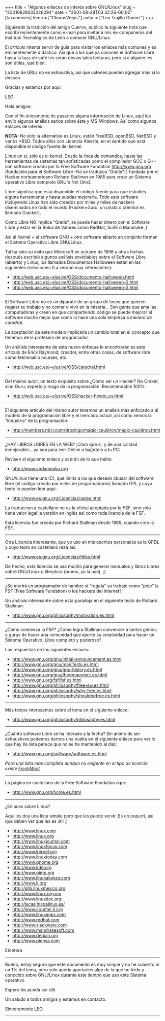 +++
title = "Algunos enlaces de interés sobre GNU/Linux"
slug = "20010828033226294"
date = "2001-08-28T03:32:26-06:00"
[taxonomies]
tema = ["ChorosViejos"]
autor = ["Leo Trujillo Gomez"]
+++

Siguiendo la tradición del amigo Cuervo, publico la siguiente nota que
escribí recientemente como e-mail para invitar a mis ex-compañeros del
Instituto Tecnológico de León a conocer GNU/Linux.

El *artículo* intenta servir de guía para visitar los enlaces más
comunes y es eminentemente didáctico. Así que a los que ya conocen el
Software Libre hasta la taza de café les serán obvias tales lecturas;
pero si a alguien les son útiles, qué bien.

La lista de URLs no es exhaustiva, así que ustedes pueden agregar más si
lo desean.

Gracias y estamos por aquí:

LEO

<!-- more -->
Hola amigos:  

Con el fin únicamente de pasarles alguna información de Linux, aquí les
envío algunos análisis serios sobre éste y MS-Windows. Así como algunos
enlaces de interés.

**NOTA:** No sólo la alternativa es Linux, están FreeBSD, openBSD,
NetBSD y varios \*BSD. Todos ellos con Licencia Abierta, en el sentido
que está disponible el código fuente del kernel.

Linux en sí, sólo es el kernel. Desde la línea de comandos, hasta las
herramientas de sistemas tan sofisticadas como el compilador GCC o G++
son software creado por la Free Software Fundation
<a href="http://www.gnu.org" target="_blank">http://www.gnu.org</a>
(fundación para el Software Libre -No se traduzca "Gratis"-) fundada por
el Hacker norteamericano Richard Stallman en 1985 para crear un Sistema
operativo Libre completo GNU's Not Unix!.

Libre significa que está disponible el código fuente para que estudies
alguna herramienta y hasta puedas mejorarla. Todo este software
incluyendo Linux han sido creados por miles y miles de hackers
diseminados en todo el mundo (Hacker=Guru, un pirata o criminal es
llamado Cracker).

Como Libre NO implica "Gratis", se puede hacer dinero con el Software
Libre y estar en la Bolsa de Valores como RedHat, SuSE o Mandrake ;)

Asi el Kernel + el software GNU + otro software abierto en conjunto
forman el Sistema Operativo Libre GNU/Linux.

Tal ha sido su éxito que Microsoft en octubre de 1998 y otras fechas
después escribió algunos análisis envidiables sobre el Software Libre
(abierto) y Linux, los llamados Documentos Halloween están en las
siguientes direcciones (La verdad muy interesantes):

-   <a href="http://web.usc.es/~elusive/OSS/documento-halloween.html"
    target="_blank">http://web.usc.es/~elusive/OSS/documento-halloween.html</a>
-   <a href="http://web.usc.es/~elusive/OSS/documento-halloween-2.html"
    target="_blank">http://web.usc.es/~elusive/OSS/documento-halloween-2.html</a>
-   <a href="http://web.usc.es/~elusive/OSS/documento-halloween-3.html"
    target="_blank">http://web.usc.es/~elusive/OSS/documento-halloween-3.html</a>

------------------------------------------------------------------------

El Software Libre no es un diparate de un grupo de locos que quieren
regalar su trabajo y no comer o vivir en la miseria... Son gente que ama
las computadoras y creen en que compartiendo código se puede mejorar el
software mucho mejor que como lo hace una sola empresa a *manera de
catedral*.

La aceptación de este modelo implicaría un cambio total en el concepto
que tenemos de la profesión de programador.

Un análisis interesante de este nuevo enfoque lo encontrarán es este
articulo de Erick Raymond, creador, entre otras cosas, de software libre
como fetchmail o ncurses, etc.

-   <a href="http://web.usc.es/~elusive/OSS/catedral.html"
    target="_blank">http://web.usc.es/~elusive/OSS/catedral.html</a>

------------------------------------------------------------------------

Del mismo autor, un texto exquisito sobre ¿Cómo ser un Hacker? No
Craker, sino Guru, experto y mago de la programación. Recomendable 100%:

-   <a href="http://web.usc.es/~elusive/OSS/hacker-howto_es.html"
    target="_blank">http://web.usc.es/~elusive/OSS/hacker-howto_es.html</a>

------------------------------------------------------------------------

El siguiente artículo del mismo autor tenemos un analisis más enfocado a
al modelo de la programación libre y el mercado actual, asi cómo vemos
la "industria" de la programación:

-   <a
    href="http://members.nbci.com/drodrigo/magic-cauldron/magic-cauldron.html"
    target="_blank">http://members.nbci.com/drodrigo/magic-cauldron/magic-cauldron.html</a>

------------------------------------------------------------------------

¿HAY LIBROS LIBRES EN LA WEB? ¡Claro que si, y de una calidad
inmejorable... ya sea para leer Online o bajártelo a tu PC:

Revisen el siguiente enlace y sabrán de lo que hablo:

-   <a href="http://www.andamooka.org"
    target="_blank">http://www.andamooka.org</a>

GNU/Linux tiene una (C), que limita a los que desean abusar del software
libre (el código creado por miles de programadores) llamado GPL y cuyo
texto lo pueden leer aqui:

-   <a href="http://www.es.gnu.org/Licencias/gples.html"
    target="_blank">http://www.es.gnu.org/Licencias/gples.html</a>

La traduccion a castellano no es la oficial aceptada por la FSF, sino
solo tiene valor legal la versión en inglés así como toda licencia de la
FSF.

Esta licencia fue creada por Richard Stallman desde 1985, cuando creo la
FSF.

------------------------------------------------------------------------

Otra Licencia interesante, que yo uso en mis escritos personales es la
GFDL y cuyo texto en castellano reza así:

-   <a href="http://www.es.gnu.org/Licencias/fdles.html"
    target="_blank">http://www.es.gnu.org/Licencias/fdles.html</a>

De hecho, esta licencia se usa mucho para generar manuales y libros
Libres sobre GNU/Linux o literatura (bueno, yo la uso). ;)

------------------------------------------------------------------------

¿Se morirá un programador de hambre si "regala" su trabajo como "pide"
la FSF (Free Software Fundation) o los hackers del internet?

Un análisis interesante sobre esta paradoja en el siguiente texto de
Richard Stallman:

-   <a href="http://www.gnu.org/philosophy/motivation.es.html"
    target="_blank">http://www.gnu.org/philosophy/motivation.es.html</a>

------------------------------------------------------------------------

¿Cómo comienza la FSF? ¿Cómo logra Stallman convencer a tantos genios y
gurus de hacer una comunidad que aporte su creatividad para hacer un
Sistema Operativo, Libre completo y poderoso?

Las respuestas en los siguientes enlaces:

-   <a href="http://www.gnu.org/gnu/initial-announcement.es.html"
    target="_blank">http://www.gnu.org/gnu/initial-announcement.es.html</a>
-   <a href="http://www.gnu.org/gnu/manifesto.es.html"
    target="_blank">http://www.gnu.org/gnu/manifesto.es.html</a>
-   <a href="http://www.gnu.org/gnu/gnu-history.es.html"
    target="_blank">http://www.gnu.org/gnu/gnu-history.es.html</a>
-   <a href="http://www.gnu.org/gnu/thegnuproject.es.html"
    target="_blank">http://www.gnu.org/gnu/thegnuproject.es.html</a>
-   <a href="http://www.gnu.org/fsf/fsf.es.html"
    target="_blank">http://www.gnu.org/fsf/fsf.es.html</a>
-   <a href="http://www.gnu.org/philosophy/free-sw.es.html"
    target="_blank">http://www.gnu.org/philosophy/free-sw.es.html</a>
-   <a href="http://www.gnu.org/philosophy/why-free.es.html"
    target="_blank">http://www.gnu.org/philosophy/why-free.es.html</a>
-   <a href="http://www.gnu.org/philosophy/shouldbefree.es.html"
    target="_blank">http://www.gnu.org/philosophy/shouldbefree.es.html</a>

------------------------------------------------------------------------

Más textos interesantes sobre el tema en el siguiente enlace:

-   <a href="http://www.gnu.org/philosophy/philosophy.es.html"
    target="_blank">http://www.gnu.org/philosophy/philosophy.es.html</a>

------------------------------------------------------------------------

¿Cuánto software Libre se ha liberado a la fecha? Sin ánimo de ser
exhaustivos podemos darnos una vuelta en el siguiente enlace para ver lo
que hay (la lista parece que no se ha mantenido al día):

-   <a href="http://www.gnu.org/software/software.es.html"
    target="_blank">http://www.gnu.org/software/software.es.html</a>

*Para una lista más completa aunque no exigente en el tipo de licencia
existe [FreshMeat](http://www.freshmeat.net)*

------------------------------------------------------------------------

La página en castellano de la Free Software Fundation aqui:

-   <a href="http://www.gnu.org/home.es.html"
    target="_blank">http://www.gnu.org/home.es.html</a>

------------------------------------------------------------------------

¿Enlaces sobre Linux?

Aquí les doy una lista simple pero que les puede servir. Es un popurri,
así que deben ver que les es útil ;)

-   <a href="http://www.linux.com" target="_blank">http://www.linux.com</a>
-   <a href="http://www.linux.org" target="_blank">http://www.linux.org</a>
-   <a href="http://www.linuxjournal.com"
    target="_blank">http://www.linuxjournal.com</a>
-   <a href="http://www.linuxfocus.com"
    target="_blank">http://www.linuxfocus.com</a>
-   <a href="http://www.kernel.org"
    target="_blank">http://www.kernel.org</a>
-   <a href="http://www.linuxtoday.com"
    target="_blank">http://www.linuxtoday.com</a>
-   <a href="http://www.gnome.org" target="_blank">http://www.gnome.org</a>
-   <a href="http://www.kde.org" target="_blank">http://www.kde.org</a>
-   <a href="http://www.gimp.org" target="_blank">http://www.gimp.org</a>
-   <a href="http://www.linuxalianza.com"
    target="_blank">http://www.linuxalianza.com</a>
-   <a href="http://www.li.org" target="_blank">http://www.li.org</a>
-   <a href="http://glib.linuxmexico.org"
    target="_blank">http://glib.linuxmexico.org</a>
-   <a href="http://www.linux.org.mx"
    target="_blank">http://www.linux.org.mx</a>
-   <a href="http://www.linuxdoc.org"
    target="_blank">http://www.linuxdoc.org</a>
-   <a href="http://lucas.hispalinux.es/"
    target="_blank">http://lucas.hispalinux.es/</a>
-   <a href="http://www.counter.li.org"
    target="_blank">http://www.counter.li.org</a>
-   <a href="http://www.linuxapps.com"
    target="_blank">http://www.linuxapps.com</a>
-   <a href="http://www.redhat.com"
    target="_blank">http://www.redhat.com</a>
-   <a href="http://www.slackware.com"
    target="_blank">http://www.slackware.com</a>
-   <a href="http://www.mandrakesoft.com"
    target="_blank">http://www.mandrakesoft.com</a>
-   <a href="http://www.debian.org"
    target="_blank">http://www.debian.org</a>
-   <a href="http://www.piensa.com"
    target="_blank">http://www.piensa.com</a>

Etcétera

------------------------------------------------------------------------

Bueno, estoy seguro que este documento es muy simple y no he cubierto ni
un 1% del tema, pero solo quería aportarles algo de lo que he leído y
conocido sobre GNU/Linux durante este tiempo que uso este Sistema
operativo.

Espero les pueda ser útil.

Un saludo a todos amigos y estamos en contacto.

Sinceramente LEO.

------------------------------------------------------------------------

